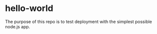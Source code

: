 # hello-world

The purpose of this repo is to test deployment with the simplest possible node.js app.



